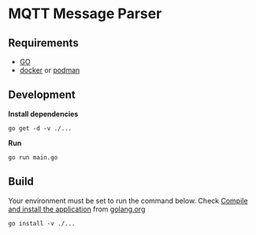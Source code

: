 # MQTT Message Parser

## Requirements

 - [GO](https://golang.org)
 - [docker](https://www.docker.com) or [podman](https://podman.io)

## Development

**Install dependencies**

```
go get -d -v ./...
```

**Run**

```
go run main.go
```

## Build

Your environment must be set to run the command below. Check [Compile and install the application](https://golang.org/doc/tutorial/compile-install) from [golang.org](https://golang.org)

```
go install -v ./...
```
